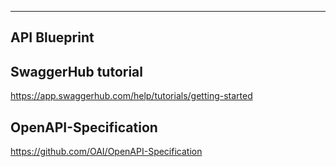 ----------------
API Blueprint 
----------------



## SwaggerHub tutorial
https://app.swaggerhub.com/help/tutorials/getting-started


## OpenAPI-Specification
https://github.com/OAI/OpenAPI-Specification


